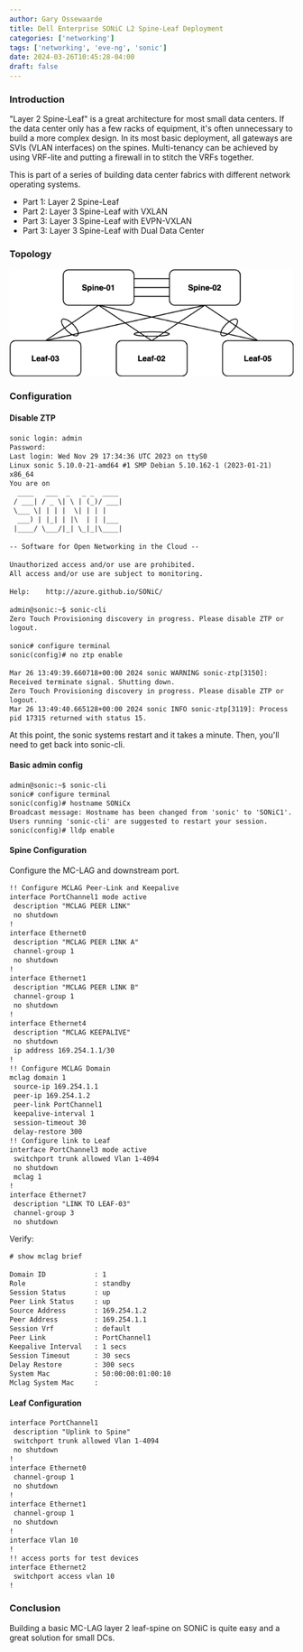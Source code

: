```yaml
---
author: Gary Ossewaarde
title: Dell Enterprise SONiC L2 Spine-Leaf Deployment
categories: ['networking']
tags: ['networking', 'eve-ng', 'sonic']
date: 2024-03-26T10:45:28-04:00
draft: false
---
```


### Introduction 

"Layer 2 Spine-Leaf" is a great architecture for most small data centers. If the data center only has a few racks of equipment, it's often unnecessary to build a more complex design. In its most basic deployment, all gateways are SVIs (VLAN interfaces) on the spines. Multi-tenancy can be achieved by using VRF-lite and putting a firewall in to stitch the VRFs together. 

This is part of a series of building data center fabrics with different network operating systems. 

- Part 1: Layer 2 Spine-Leaf
- Part 2: Layer 3 Spine-Leaf with VXLAN
- Part 3: Layer 3 Spine-Leaf with EVPN-VXLAN
- Part 3: Layer 3 Spine-Leaf with Dual Data Center

### Topology

![Layer 2 Spine Leaf](/images/L2-Spine-Leaf.drawio.png)

### Configuration 

#### Disable ZTP
```
sonic login: admin
Password: 
Last login: Wed Nov 29 17:34:36 UTC 2023 on ttyS0
Linux sonic 5.10.0-21-amd64 #1 SMP Debian 5.10.162-1 (2023-01-21) x86_64
You are on
  ____   ___  _   _ _  ____
 / ___| / _ \| \ | (_)/ ___|
 \___ \| | | |  \| | | |
  ___) | |_| | |\  | | |___
 |____/ \___/|_| \_|_|\____|

-- Software for Open Networking in the Cloud --

Unauthorized access and/or use are prohibited.
All access and/or use are subject to monitoring.

Help:    http://azure.github.io/SONiC/

admin@sonic:~$ sonic-cli                                                                           
Zero Touch Provisioning discovery in progress. Please disable ZTP or logout.
                                                                               
sonic# configure terminal 
sonic(config)# no ztp enable

Mar 26 13:49:39.660718+00:00 2024 sonic WARNING sonic-ztp[3150]: Received terminate signal. Shutting down.
Zero Touch Provisioning discovery in progress. Please disable ZTP or logout.                                                                               
Mar 26 13:49:40.665128+00:00 2024 sonic INFO sonic-ztp[3119]: Process pid 17315 returned with status 15.
```

At this point, the sonic systems restart and it takes a minute. Then, you'll need to get back into sonic-cli. 

#### Basic admin config
```
admin@sonic:~$ sonic-cli                                                                           
sonic# configure terminal 
sonic(config)# hostname SONiCx
Broadcast message: Hostname has been changed from 'sonic' to 'SONiC1'. Users running 'sonic-cli' are suggested to restart your session.
sonic(config)# lldp enable
```

#### Spine Configuration

Configure the MC-LAG and downstream port. 
```
!! Configure MCLAG Peer-Link and Keepalive
interface PortChannel1 mode active
 description "MCLAG PEER LINK"
 no shutdown
! 
interface Ethernet0
 description "MCLAG PEER LINK A"
 channel-group 1
 no shutdown
!
interface Ethernet1
 description "MCLAG PEER LINK B"
 channel-group 1
 no shutdown
!
interface Ethernet4
 description "MCLAG KEEPALIVE"
 no shutdown
 ip address 169.254.1.1/30
!
!! Configure MCLAG Domain
mclag domain 1
 source-ip 169.254.1.1
 peer-ip 169.254.1.2
 peer-link PortChannel1
 keepalive-interval 1
 session-timeout 30
 delay-restore 300
!! Configure link to Leaf
interface PortChannel3 mode active
 switchport trunk allowed Vlan 1-4094
 no shutdown
 mclag 1
!
interface Ethernet7
 description "LINK TO LEAF-03"
 channel-group 3
 no shutdown
```

Verify:
```
# show mclag brief
 
Domain ID            : 1
Role                 : standby
Session Status       : up
Peer Link Status     : up
Source Address       : 169.254.1.2
Peer Address         : 169.254.1.1
Session Vrf          : default
Peer Link            : PortChannel1
Keepalive Interval   : 1 secs
Session Timeout      : 30 secs
Delay Restore        : 300 secs
System Mac           : 50:00:00:01:00:10
Mclag System Mac     : 
```



#### Leaf Configuration

```
interface PortChannel1
 description "Uplink to Spine"
 switchport trunk allowed Vlan 1-4094
 no shutdown
!
interface Ethernet0
 channel-group 1
 no shutdown
!
interface Ethernet1
 channel-group 1
 no shutdown
!
interface Vlan 10
!
!! access ports for test devices
interface Ethernet2
 switchport access vlan 10
!
```


### Conclusion 
Building a basic MC-LAG layer 2 leaf-spine on SONiC is quite easy and a great solution for small DCs. 
